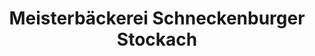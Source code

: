 ---
title: "Meisterbäckerei Schneckenburger Stockach"
url: /stockach/meisterbaeckerei-schneckenburger-stockach/
shop: Bäckerei
---
